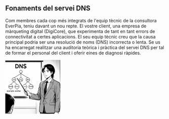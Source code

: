 ## Fonaments del servei DNS

Com membres cada cop més integrats de l'equip tècnic de la consultora EverPia, teniu davant un nou repte. El vostre client, una empresa de màrqueting digital (DigiCore), que experimenta de tant en tant errors de connectivitat a certes aplicacions. El seu equip tècnic creu que la causa principal podria ser una resolució de noms (DNS) incorrecta o lenta.
Se us ha encarregat realitzar una auditoria teòrica i pràctica del servei DNS per tal de formar el personal del client i oferir eines de diagnosi ràpides.


![Captura de la pàgina oficial](img/99.png)
